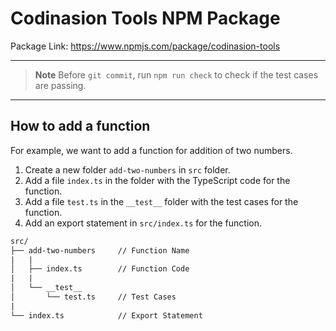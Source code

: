 # Codinasion Tools NPM Package

Package Link: <https://www.npmjs.com/package/codinasion-tools>

---

> **Note** Before `git commit`, run `npm run check` to check if the test cases are passing.

---

## How to add a function

For example, we want to add a function for addition of two numbers.

1. Create a new folder `add-two-numbers` in `src` folder.
2. Add a file `index.ts` in the folder with the TypeScript code for the function.
3. Add a file `test.ts` in the `__test__` folder with the test cases for the function.
4. Add an export statement in `src/index.ts` for the function.

```txt
src/
├── add-two-numbers     // Function Name
|   |
│   ├── index.ts        // Function Code
|   |
│   └── __test__
│       └── test.ts     // Test Cases
|
└── index.ts            // Export Statement
```
